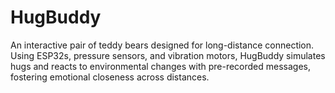 # HugBuddy
An interactive pair of teddy bears designed for long-distance connection. Using ESP32s, pressure sensors, and vibration motors, HugBuddy simulates hugs and reacts to environmental changes with pre-recorded messages, fostering emotional closeness across distances.
